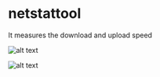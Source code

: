 # netstattool
It measures the download and upload speed


![alt text](https://cdn.discordapp.com/attachments/937053497545875536/1042503448391860294/image.png)



![alt text](https://cdn.discordapp.com/attachments/937053497545875536/1042503555539533915/image.png)

